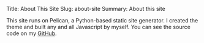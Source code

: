 Title: About This Site
Slug: about-site
Summary: About this site

This site runs on Pelican, a Python-based static site generator. I created the
theme and built any and all Javascript by myself. You can see the source code
on my [GitHub](https://github.com/nimbinatus/).
